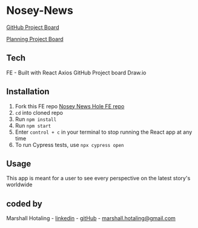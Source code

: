 # Nosey-News



[GitHub Project Board](https://github.com/users/marshallhotaling/projects/2/views/8)

[Planning Project Board](https://drive.google.com/file/d/1_5cqEyWsd2zrFc4GUXpFVV2DSzSwwCGY/view?usp=sharing)


## Tech
FE - 
Built with React 
Axios 
GitHub Project board
Draw.io

## Installation 

1. Fork this FE repo
   [Nosey News Hole FE repo](https://github.com/marshallhotaling/Nosey-News)
2. `cd` into cloned repo 
3. Run `npm install`
4. Run `npm start`
5. Enter `control + c` in your terminal to stop running the React app at any time 
6. To run Cypress tests, use `npx cypress open`

## Usage 
This app is meant for a user to see every perspective on the latest story's worldwide 


## coded by 

Marshall Hotaling - [linkedin](https://www.linkedin.com/in/marshall-hotaling-7b52a8304/) - [gitHub](https://github.com/marshallhotaling) - marshall.hotaling@gmail.com



